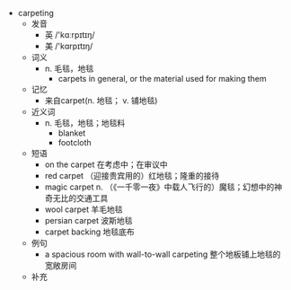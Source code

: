 - carpeting
  - 发音
    - 英 /'kɑːrpɪtɪŋ/
    - 美 /'kɑrpɪtɪŋ/
  - 词义
    - n. 毛毯，地毯
      - carpets in general, or the material used for making them
  - 记忆
    - 来自carpet(n. 地毯； v. 铺地毯)
  - 近义词
    - n. 毛毯，地毯；地毯料
      - blanket
      - footcloth
  - 短语
    - on the carpet 在考虑中；在审议中
    - red carpet （迎接贵宾用的）红地毯；隆重的接待
    - magic carpet n. （《一千零一夜》中载人飞行的）魔毯；幻想中的神奇无比的交通工具
    - wool carpet 羊毛地毯
    - persian carpet 波斯地毯
    - carpet backing 地毯底布
  - 例句
    - a spacious room with wall-to-wall carpeting 整个地板铺上地毯的宽敞房间
  - 补充